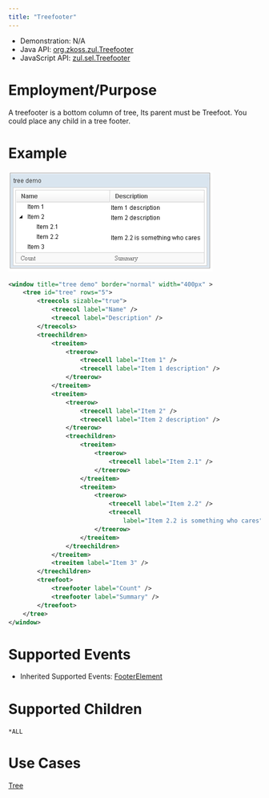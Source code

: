 ```yaml
---
title: "Treefooter"
---
```



- Demonstration: N/A
- Java API: [org.zkoss.zul.Treefooter](https://www.zkoss.org/javadoc/latest/zk/org/zkoss/zul/Treefooter.html)
- JavaScript API:
  [zul.sel.Treefooter](https://www.zkoss.org/javadoc/latest/jsdoc/classes/zul.sel.Treefooter.html)


# Employment/Purpose

A treefooter is a bottom column of tree, Its parent must be Treefoot.
You could place any child in a tree footer.

# Example

![](/zk_component_ref/images/ZKComRef_Tree_Example.png)

```xml
<window title="tree demo" border="normal" width="400px" >
    <tree id="tree" rows="5">
        <treecols sizable="true">
            <treecol label="Name" />
            <treecol label="Description" />
        </treecols>
        <treechildren>
            <treeitem>
                <treerow>
                    <treecell label="Item 1" />
                    <treecell label="Item 1 description" />
                </treerow>
            </treeitem>
            <treeitem>
                <treerow>
                    <treecell label="Item 2" />
                    <treecell label="Item 2 description" />
                </treerow>
                <treechildren>
                    <treeitem>
                        <treerow>
                            <treecell label="Item 2.1" />
                        </treerow>
                    </treeitem>
                    <treeitem>
                        <treerow>
                            <treecell label="Item 2.2" />
                            <treecell
                                label="Item 2.2 is something who cares" />
                        </treerow>
                    </treeitem>
                </treechildren>
            </treeitem>
            <treeitem label="Item 3" />
        </treechildren>
        <treefoot>
            <treefooter label="Count" />
            <treefooter label="Summary" />
        </treefoot>
    </tree>
</window>
```

# Supported Events

- Inherited Supported Events: [ FooterElement]({{site.baseurl}}/zk_component_ref/footerelement#Supported_Events)

# Supported Children

`*ALL`

# Use Cases

[ Tree]({{site.baseurl}}/zk_component_ref/tree#Use_Cases)



